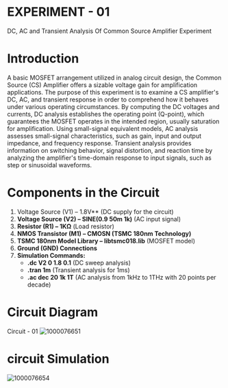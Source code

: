 # EXPERIMENT - 01
DC, AC and Transient Analysis Of Common Source Amplifier Experiment
# Introduction
A basic MOSFET arrangement utilized in analog circuit design, the Common Source (CS) Amplifier offers a sizable voltage gain for amplification applications. The purpose of this experiment is to examine a CS amplifier's DC, AC, and transient response in order to comprehend how it behaves under various operating circumstances. By computing the DC voltages and currents, DC analysis establishes the operating point (Q-point), which guarantees the MOSFET operates in the intended region, usually saturation for amplification. Using small-signal equivalent models, AC analysis assesses small-signal characteristics, such as gain, input and output impedance, and frequency response. Transient analysis provides information on switching behavior, signal distortion, and reaction time by analyzing the amplifier's time-domain response to input signals, such as step or sinusoidal waveforms.

# Components in the Circuit

1. Voltage Source (V1) – 1.8V** (DC supply for the circuit)  
2. **Voltage Source (V2) – SINE(0.9 50m 1k)** (AC input signal)  
3. **Resistor (R1) – 1KΩ** (Load resistor)  
4. **NMOS Transistor (M1) – CMOSN (TSMC 180nm Technology)**  
5. **TSMC 180nm Model Library – libtsmc018.lib** (MOSFET model)  
6. **Ground (GND) Connections**  
7. **Simulation Commands:**  
   - **.dc V2 0 1.8 0.1** (DC sweep analysis)  
   - **.tran 1m** (Transient analysis for 1ms)  
   - **.ac dec 20 1k 1T** (AC analysis from 1kHz to 1THz with 20 points per decade)
  
# Circuit Diagram 
Circuit - 01
![1000076651](https://github.com/user-attachments/assets/d5218f21-53d4-4196-8c7d-71a11c4b7373) 
# circuit Simulation 
![1000076654](https://github.com/user-attachments/assets/ef63cc68-45a4-4e33-8139-1f30e3292cf2)

